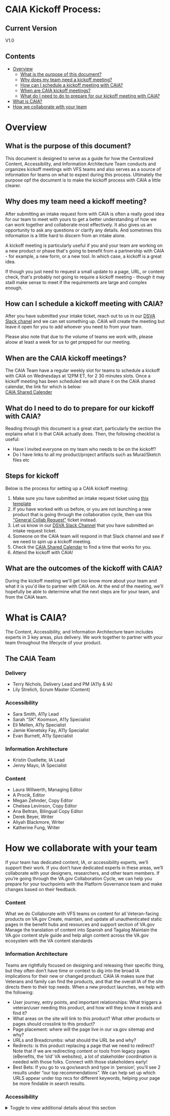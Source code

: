 # CAIA Kickoff Process:

## Current Version
V1.0

## Contents
- [Overview](https://github.com/department-of-veterans-affairs/va.gov-team/blob/master/teams/CAIA/Ops/kickoff-process.md#overview)
  - [What is the purpose of this document?](https://github.com/department-of-veterans-affairs/va.gov-team/blob/master/teams/CAIA/Ops/kickoff-process.md#what-is-the-purpose-of-this-document)
  - [Why does my team need a kickoff meeting?](https://github.com/department-of-veterans-affairs/va.gov-team/blob/master/teams/CAIA/Ops/kickoff-process.md#why-does-my-team-need-a-kickoff-meeting)
  - [How can I schedule a kickoff meeting with CAIA?](https://github.com/department-of-veterans-affairs/va.gov-team/blob/master/teams/CAIA/Ops/kickoff-process.md#how-can-i-schedule-a-kickoff-meeting-with-caia)
  - [When are CAIA kickoff meetings?](https://github.com/department-of-veterans-affairs/va.gov-team/blob/master/teams/CAIA/Ops/kickoff-process.md#when-are-the-caia-kickoff-meetings)
  - [What do I need to do to prepare for our kickoff meeting with CAIA?](https://github.com/department-of-veterans-affairs/va.gov-team/blob/master/teams/CAIA/Ops/kickoff-process.md#what-do-i-need-to-do-to-prepare-for-our-kickoff-with-caia)
- [What is CAIA?](https://github.com/department-of-veterans-affairs/va.gov-team/blob/master/teams/CAIA/Ops/kickoff-process.md#what-is-caia)
- [How we collaborate with your team](https://github.com/department-of-veterans-affairs/va.gov-team/blob/master/teams/CAIA/Ops/kickoff-process.md#how-we-collaborate-with-your-team)

# Overview
## What is the purpose of this document?
This document is designed to serve as a guide for how the Centralized Content, Accessibility, and Information Architecture Team conducts and organizes kickoff meetings with VFS teams and also serves as a source of information for teams on what to expext during this process. Ultimately the purpose opf the document is to make the kickoff process with CAIA a little clearer.

## Why does my team need a kickoff meeting?
After submitting an intake request form with CAIA is often a really good idea for our team to meet with yours to get a better understanding of how we can work together and collaborate most effectively. It also gives us an opportunity to ask any questions or clarify any details. And sometimes this information is a little hard to discern from an intake alone.

A kickoff meeting is particularly useful if you and your team are working on a new product or phase that's going to benefit from a partnership with CAIA - for example, a new form, or a new tool. In which case, a kickoff is a great idea.

If though you just need to request a small update to a page, URL, or content check, that's probably not going to require a kickoff meeting - though it may staill make sense to meet if the requirements are large and complex enough.

## How can I schedule a kickoff meeting with CAIA?
After you have submitted your intake ticket, reach out to us in our [DSVA Slack chanel](https://dsva.slack.com/archives/C01K37HRUAH) and we can set something up. CAIA will create the meeting but leave it open for you to add whoever you need to from your team.

Please also note that due to the volume of teams we work with, please aloow at least a week for us to get prepped for our meeting.

## When are the CAIA kickoff meetings?
The CAIA Team have a regular weekly slot for teams to schedule a kickoff with CAIA on Wednesdays at 12PM ET, for 2 30 minutes slots.
Once a kickoff meeting has been scheduled we will share it on the CAIA shared calendar, the link for which is below:<br>
[CAIA Shared Calender](https://calendar.google.com/calendar/embed?src=c_ddb0b99f3fdacd4cbbee5c9352654daa0a32b7d1f1b56d67bef0773e8eb6191a%40group.calendar.google.com&ctz=America%2FChicago)

## What do I need to do to prepare for our kickoff with CAIA?
Reading through this document is a great start, particularly the section the explains what it is that CAIA actually does. Then, the following checklist is useful:

- Have I invited everyone on my team who needs to be on the kickoff?
- Do I have links to all my product/project artifacts such as Mural/Sketch files etc

## Steps for kickoff
Below is the process for setting up a CAIA kickoff meeting:

1. Make sure you have submitted an intake request ticket using [this template](https://github.com/department-of-veterans-affairs/va.gov-team/issues/new?assignees=strelichl%2C+coforma-terry&labels=sitewide+CAIA%2C+sitewide+content-product+support&projects=&template=sitewide-content-intake-form.md&title=%3CType+of+Request%3E+from+%3CTeam%3E)
1. If you have worked with us before, or you are not launching a new product that is going through the collaboration cycle, then use this ["General Collab Request"](https://github.com/department-of-veterans-affairs/va.gov-team/issues/new?assignees=coforma-terry%2Cstrelichl&labels=sitewide+CAIA&projects=&template=caia-general-collab-request.md&title=%5BCAIA+General+Support%5D%3A%3CTeam+name%3E%3CSupport+Needed%3E) ticket instead.
1. Let us know in our [DSVA Slack Channel](https://dsva.slack.com/archives/C01K37HRUAH) that you have submitted an intake request ticket.
1. Someone on the CAIA team will respond in that Slack channel and see if we need to spin up a kickoff meeting.
1. Check the [CAIA Shared Calendar](https://calendar.google.com/calendar/embed?src=c_ddb0b99f3fdacd4cbbee5c9352654daa0a32b7d1f1b56d67bef0773e8eb6191a%40group.calendar.google.com&ctz=America%2FChicago) to find a time that works for you.
1. Attend the kickoff with CAIA!

## What are the outcomes of the kickoff with CAIA?
During the kickoff meeting we'll get too know more about your team and what it is you'd like to partner with CAIA on. At the end of the meeting, we'll hopefully be able to determine what the next steps are for your team, and from the CAIA team. 

# What is CAIA?
The Content, Accessibility, and Information Architecture team includes experts in 3 key areas, plus delivery. We work together to partner with your team throughout the lifecycle of your product.


## The CAIA Team
### Delivery 

- Terry Nichols, Delivery Lead and PM (A11y & IA)<br>
- Lily Strelich, Scrum Master (Content)

### Accessibility

- Sara Smith, A11y Lead<br>
- Sarah "SK" Koomson, A11y Specialist<br>
- Eli Mellen, A11y Specialist<br>
- Jamie Klenetsky Fay, A11y Specialist<br>
- Evan Burnett, A11y Specialist<br>

### Information Architecture 
- Kristin Ouellette, IA Lead<br>
- Jenny Mayo, IA Specialist<br>

### Content
- Laura Willwerth, Managing Editor<br>
- A Procik, Editor<br>
- Megan Zehnder, Copy Editor<br>
- Chelsea Levinson, Copy Editor<br>
- Ana Beltran, Bilingual Copy Editor<br>
- Derek Beyer, Writer<br>
- Aliyah Blackmore, Writer<br>
- Katherine Fung, Writer<br>

# How we collaborate with your team

If your team has dedicated content, IA, or accessibility experts, we’ll support their work. If you don’t have dedicated experts in these areas, we’ll collaborate with your designers, researchers, and other team members.
If you’re going through the VA.gov Collaboration Cycle, we can help you prepare for your touchpoints with the Platform Governance team and make changes based on their feedback. 
<br>

### Content 

What we do
Collaborate with VFS teams on content for all Veteran-facing products on VA.gov
Create, maintain, and update all unauthenticated static pages in the benefit hubs and resources and support section of VA.gov 
Manage the translation of content into Spanish and Tagalog
Maintain the VA.gov content style guide and help align content across the VA.gov ecosystem with the VA content standards
<br>

### Information Architecture

Teams are rightfully focused on designing and releasing their specific thing, but they often don’t have time or context to dig into the broad IA implications for their new or changed product. 
CAIA IA makes sure that Veterans and family can find the products, and that the overall IA of the site directs them to their top needs. When a new product launches, we help with the following:<br>
- User journey, entry points, and important relationships: What triggers a veteran/user needing this product, and how will they know it exists and find it? <br>
- What areas on the site will link to this product? What other products or pages should crosslink to this product?<br>
- Page placement: where will the page live in our va.gov sitemap and why?<br>
- URLs and Breadcrumbs: what should the URL be and why?<br>
- Redirects: is this product replacing a page that we need to redirect? <br>
Note that if we are redirecting content or tools from legacy pages (eBenefits, the ‘old’ VA websites), a lot of stakeholder coordination is needed with those folks. Connect with those stakeholders early!
- Best Bets: If you go to va.gov/search and type in ‘pension’, you’ll see 2 results under “our top recommendations”.  We can help set up which URLS appear under top recs for different keywords, helping your page be more findable in search results.<br>

### Accessibility
<details><summary>Toggle to view additional details about this section</summary>
The Content, Accessibility, and Information Architecture team, or CAIA, is a cross-functional team of folks here to help your team deliver the highest quality product possible to Veterans.<br>
  
Below you will find some of the ways that CAIA can help your team with accessibility.<br>
How we relate to the Collaboration Cycle<br>

We've grouped our offerings by how they relate to the touch point meetings in the Collaboration Cycle. We've done this because the Collaboration Cycle is a well-known process for our community, and maps well to how we do work.<br>
Note that CAIA can assist teams going through the Collaboration Cycle, but CAIA is not involved in the Collaboration Cycle directly. We are here to help you launch the best products possible, we're not gatekeepers. If we find and flag an issue we can't and won't block you from launching. Teams going through the Collaboration Cycle can work with us, as can teams working outside of it.<br>

### Services we offer
  
What follows is a menu of the services we offer. No worries if you don't know what exactly you need, though, feel free to contact us on the DSVA Slack using the #accessibility-help or the #sitewide-content-accessibility-ia channels.
You can also reach us by attending our weekly office hours on Tuesdays at 4 PM Eastern on Zoom.<br>
### Research support

We can help you plan your research sessions, ensuring that they are equitable and account for important accessibility factors. When it comes time to run research sessions we can also provide technical support for research participants who rely on assistive technology, like screen readers. During the research sessions, we also observe and take notes, with an eye to accessibility. Once the research has concluded, we provide a robust deliverable containing accessibility findings and recommendations to the research team.<br>
### Accessibility test planning

We can work with a team to develop an accessibility-focused testing plan so that during design and development you are able to continually ensure that your product is accessible. We can help develop the plan, and walk you through how to run the tests. We have experience creating plans for both automated and manual testing.<br>
### Support design discovery

We can work with you and your team during design discovery to ensure that accessibility considerations are being taken into account, and help to flag when something may be veering away from the accessible happy path.<br>
### Review wireframes and prototypes

We can review your static wireframes or interactive prototypes looking for potential accessibility issues. We can also work with you and advise on how to annotate designs to ensure that they are easy to implement in an accessible way.<br>
### PDF audit

We can review PDF documents for accessibility, and help advise on how to remediate any issues found.
Staging audit
We can review products in staging, testing with assistive technology, reviewing for accessibility best practices, and ensuring that the product meets OCTO-DE accessibility experience standards.
We can also help you prepare the required accessibility testing artifact for the Collaboration Cycle.<br>
### Health check audit

This is very much like a staging review but done in production! This is useful for older products that were implemented and released before certain standards were put into place.
Training and education
We can provide training and resources for you and your team on accessibility best practices and methodologies above and beyond what Governance offers at onboarding. Also, don't miss the accessibility champs program!
Spot checks, general guidance
We are always here for more general, off-the-cuff questions! Never hesitate to reach out to us on the DSVA Slack in either the #accessibility-help or the #sitewide-content-accessibility-ia channels.
</details>
